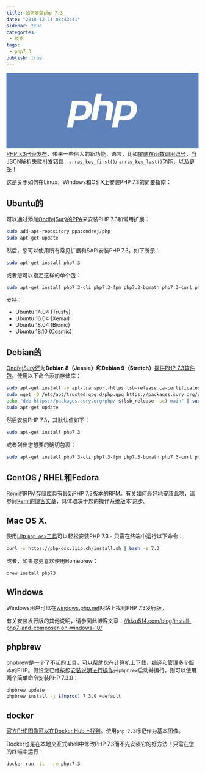 ```yaml
---
title: 如何安装php 7.3
date: "2018-12-11 08:43:41"
sidebar: true
categories:
 - 技术
tags:
 - php7.3
publish: true
---
```



![How to install PHP 7.3](../images/2018_12_11_DWN13rtW3B.png)
[PHP 7.3已经发布](https://secure.php.net/releases/7_3_0.php)，带来一些伟大的新功能，语言，比如[尾随在函数调用逗号](https://wiki.php.net/rfc/trailing-comma-function-calls)，[当JSON解析失败引发错误](https://wiki.php.net/rfc/json_throw_on_error)，[`array_key_first()`/ `array_key_last()`功能](https://wiki.php.net/rfc/array_key_first_last)，以及[更多](https://secure.php.net/manual/en/migration73.php)！

这是关于如何在Linux，Windows和OS X上安装PHP 7.3的简要指南：

## Ubuntu的

可以通过添加[OndřejSurý的PPA](https://launchpad.net/~ondrej/+archive/ubuntu/php)来安装PHP 7.3和常用扩展：

```bash
sudo add-apt-repository ppa:ondrej/php
sudo apt-get update
```

然后，您可以使用所有常见扩展和SAPI安装PHP 7.3，如下所示：

```bash
sudo apt-get install php7.3
```

或者您可以指定这样的单个包：

```bash
sudo apt-get install php7.3-cli php7.3-fpm php7.3-bcmath php7.3-curl php7.3-gd php7.3-intl php7.3-json php7.3-mbstring php7.3-mysql php7.3-opcache php7.3-sqlite3 php7.3-xml php7.3-zip
```

支持：

- Ubuntu 14.04 (Trusty)
- Ubuntu 16.04 (Xenial)
- Ubuntu 18.04 (Bionic)
- Ubuntu 18.10 (Cosmic)

## Debian的

[OndřejSurý还](https://packages.sury.org/php/)为**Debian 8（Jessie）**和**Debian 9（Stretch）**[提供PHP 7.3软件包](https://packages.sury.org/php/)。使用以下命令添加存储库：

```bash
sudo apt-get install -y apt-transport-https lsb-release ca-certificates wget
sudo wget -O /etc/apt/trusted.gpg.d/php.gpg https://packages.sury.org/php/apt.gpg
echo "deb https://packages.sury.org/php/ $(lsb_release -sc) main" | sudo tee /etc/apt/sources.list.d/php.list
sudo apt-get update
```

然后安装PHP 7.3，其默认值如下：

```bash
sudo apt-get install php7.3
```

或者列出您想要的确切包裹：

```bash
sudo apt-get install php7.3-cli php7.3-fpm php7.3-bcmath php7.3-curl php7.3-gd php7.3-intl php7.3-json php7.3-mbstring php7.3-mysql php7.3-opcache php7.3-sqlite3 php7.3-xml php7.3-zip
```

## CentOS / RHEL和Fedora

[Remi的RPM存储库](https://rpms.remirepo.net/)具有最新PHP 7.3版本的RPM。有关如何最好地安装此项，请参阅[Remi的博客文章](https://blog.remirepo.net/post/2018/12/06/PHP-version-7.3.0-is-released)，具体取决于您的操作系统版本'跑步。

## Mac OS X.

使用[Liip `php-osx`工具](https://php-osx.liip.ch/)可以轻松安装PHP 7.3 - 只需在终端中运行以下命令：

```bash
curl -s https://php-osx.liip.ch/install.sh | bash -s 7.3
```

或者，如果您更喜欢使用Homebrew：

```bash
brew install php73
```

## Windows

Windows用户可以在[windows.php.net](https://windows.php.net/download/#php-7.3)网站上找到PHP 7.3发行版。

有关安装发行版的其他说明，请参阅此博客文章：[//kizu514.com/blog/install-php7-and-composer-on-windows-10/](http://kizu514.com/blog/install-php7-and-composer-on-windows-10/)

## phpbrew

[phpbrew](https://github.com/phpbrew/phpbrew)是一个了不起的工具，可以帮助您在计算机上下载，编译和管理多个版本的PHP。假设您已经按照[安装说明进行操作](https://github.com/phpbrew/phpbrew#requirement)并`phpbrew`启动并运行，则可以使用两个简单命令安装PHP 7.3.0：

```bash
phpbrew update
phpbrew install -j $(nproc) 7.3.0 +default
```

## docker

[官方PHP图像可以在Docker Hub上找到](https://hub.docker.com/_/php/)。使用`php:7.3`标记作为基本图像。

Docker也是在本地交互式shell中修改PHP 7.3而不先安装它的好方法！只需在您的终端中运行：

```bash
docker run -it --rm php:7.3
```
